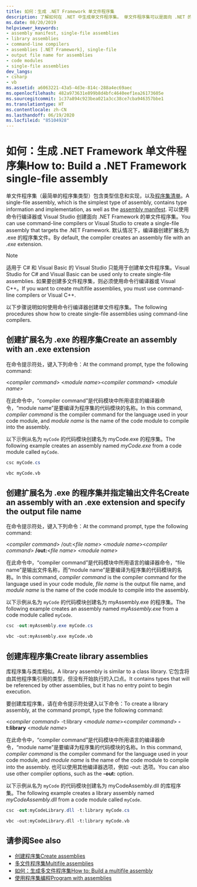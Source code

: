 ```yaml
---
title: 如何：生成 .NET Framework 单文件程序集
description: 了解如何在 .NET 中生成单文件程序集。 单文件程序集可以是面向 .NET 的库 (.dll)，也可以是可执行程序 (.exe) 文件。
ms.date: 08/20/2019
helpviewer_keywords:
- assembly manifest, single-file assemblies
- library assemblies
- command-line compilers
- assemblies [.NET Framework], single-file
- output file name for assemblies
- code modules
- single-file assemblies
dev_langs:
- csharp
- vb
ms.assetid: a6063221-43a5-4d3e-814c-288a4ec69aec
ms.openlocfilehash: 482a973631e899b8d4bfc4640eef1ea26173605e
ms.sourcegitcommit: 1c37a894c923bea021a3cc38ce7cba946357bbe1
ms.translationtype: HT
ms.contentlocale: zh-CN
ms.lasthandoff: 06/19/2020
ms.locfileid: "85104928"
---
```

# <a name="how-to-build-a-net-framework-single-file-assembly"></a><span data-ttu-id="b6e85-104">如何：生成 .NET Framework 单文件程序集</span><span class="sxs-lookup"><span data-stu-id="b6e85-104">How to: Build a .NET Framework single-file assembly</span></span>

<span data-ttu-id="b6e85-105">单文件程序集（最简单的程序集类型）包含类型信息和实现，以及[程序集清单](../../standard/assembly/manifest.md)。</span><span class="sxs-lookup"><span data-stu-id="b6e85-105">A single-file assembly, which is the simplest type of assembly, contains type information and implementation, as well as the [assembly manifest](../../standard/assembly/manifest.md).</span></span> <span data-ttu-id="b6e85-106">可以使用命令行编译器或 Visual Studio 创建面向 .NET Framework 的单文件程序集。</span><span class="sxs-lookup"><span data-stu-id="b6e85-106">You can use command-line compilers or Visual Studio to create a single-file assembly that targets the .NET Framework.</span></span> <span data-ttu-id="b6e85-107">默认情况下，编译器创建扩展名为 .exe 的程序集文件。</span><span class="sxs-lookup"><span data-stu-id="b6e85-107">By default, the compiler creates an assembly file with an *.exe* extension.</span></span>

> [!NOTE]
> <span data-ttu-id="b6e85-108">适用于 C# 和 Visual Basic 的 Visual Studio 只能用于创建单文件程序集。</span><span class="sxs-lookup"><span data-stu-id="b6e85-108">Visual Studio for C# and Visual Basic can be used only to create single-file assemblies.</span></span> <span data-ttu-id="b6e85-109">如果要创建多文件程序集，则必须使用命令行编译器或 Visual C++。</span><span class="sxs-lookup"><span data-stu-id="b6e85-109">If you want to create multifile assemblies, you must use command-line compilers or Visual C++.</span></span>

<span data-ttu-id="b6e85-110">以下步骤说明如何使用命令行编译器创建单文件程序集。</span><span class="sxs-lookup"><span data-stu-id="b6e85-110">The following procedures show how to create single-file assemblies using command-line compilers.</span></span>

## <a name="create-an-assembly-with-an-exe-extension"></a><span data-ttu-id="b6e85-111">创建扩展名为 .exe 的程序集</span><span class="sxs-lookup"><span data-stu-id="b6e85-111">Create an assembly with an .exe extension</span></span>

<span data-ttu-id="b6e85-112">在命令提示符处，键入下列命令：</span><span class="sxs-lookup"><span data-stu-id="b6e85-112">At the command prompt, type the following command:</span></span>

<span data-ttu-id="b6e85-113">\<*compiler command*> \<*module name*></span><span class="sxs-lookup"><span data-stu-id="b6e85-113">\<*compiler command*> \<*module name*></span></span>

<span data-ttu-id="b6e85-114">在此命令中，“compiler command”是代码模块中所用语言的编译器命令，“module name”是要编译为程序集的代码模块的名称。</span><span class="sxs-lookup"><span data-stu-id="b6e85-114">In this command, *compiler command* is the compiler command for the language used in your code module, and *module name* is the name of the code module to compile into the assembly.</span></span>

<span data-ttu-id="b6e85-115">以下示例从名为 `myCode` 的代码模块创建名为 myCode.exe 的程序集。</span><span class="sxs-lookup"><span data-stu-id="b6e85-115">The following example creates an assembly named *myCode.exe* from a code module called `myCode`.</span></span>

```csharp
csc myCode.cs
```

```vb
vbc myCode.vb
```

## <a name="create-an-assembly-with-an-exe-extension-and-specify-the-output-file-name"></a><span data-ttu-id="b6e85-116">创建扩展名为 .exe 的程序集并指定输出文件名</span><span class="sxs-lookup"><span data-stu-id="b6e85-116">Create an assembly with an .exe extension and specify the output file name</span></span>

<span data-ttu-id="b6e85-117">在命令提示符处，键入下列命令：</span><span class="sxs-lookup"><span data-stu-id="b6e85-117">At the command prompt, type the following command:</span></span>

<span data-ttu-id="b6e85-118">\<*compiler command*> /out:\<*file name*> \<*module name*></span><span class="sxs-lookup"><span data-stu-id="b6e85-118">\<*compiler command*> **/out:**\<*file name*> \<*module name*></span></span>

<span data-ttu-id="b6e85-119">在此命令中，“compiler command”是代码模块中所用语言的编译器命令，“file name”是输出文件名称，而“module name”是要编译为程序集的代码模块的名称。</span><span class="sxs-lookup"><span data-stu-id="b6e85-119">In this command, *compiler command* is the compiler command for the language used in your code module, *file name* is the output file name, and *module name* is the name of the code module to compile into the assembly.</span></span>

<span data-ttu-id="b6e85-120">以下示例从名为 `myCode` 的代码模块创建名为 myAssembly.exe 的程序集。</span><span class="sxs-lookup"><span data-stu-id="b6e85-120">The following example creates an assembly named *myAssembly.exe* from a code module called `myCode`.</span></span>

```csharp
csc -out:myAssembly.exe myCode.cs
```

```vb
vbc -out:myAssembly.exe myCode.vb
```

## <a name="create-library-assemblies"></a><span data-ttu-id="b6e85-121">创建库程序集</span><span class="sxs-lookup"><span data-stu-id="b6e85-121">Create library assemblies</span></span>
 <span data-ttu-id="b6e85-122">库程序集与类库相似。</span><span class="sxs-lookup"><span data-stu-id="b6e85-122">A library assembly is similar to a class library.</span></span> <span data-ttu-id="b6e85-123">它包含将由其他程序集引用的类型，但没有开始执行的入口点。</span><span class="sxs-lookup"><span data-stu-id="b6e85-123">It contains types that will be referenced by other assemblies, but it has no entry point to begin execution.</span></span>

<span data-ttu-id="b6e85-124">要创建库程序集，请在命令提示符处键入以下命令：</span><span class="sxs-lookup"><span data-stu-id="b6e85-124">To create a library assembly, at the command prompt, type the following command:</span></span>

<span data-ttu-id="b6e85-125">\<*compiler command*> -t:library \<*module name*></span><span class="sxs-lookup"><span data-stu-id="b6e85-125">\<*compiler command*> **-t:library** \<*module name*></span></span>

<span data-ttu-id="b6e85-126">在此命令中，“compiler command”是代码模块中所用语言的编译器命令，“module name”是要编译为程序集的代码模块的名称。</span><span class="sxs-lookup"><span data-stu-id="b6e85-126">In this command, *compiler command* is the compiler command for the language used in your code module, and *module name* is the name of the code module to compile into the assembly.</span></span> <span data-ttu-id="b6e85-127">也可以使用其他编译器选项，例如 -out: 选项。</span><span class="sxs-lookup"><span data-stu-id="b6e85-127">You can also use other compiler options, such as the **-out:** option.</span></span>

<span data-ttu-id="b6e85-128">以下示例从名为 `myCode` 的代码模块创建名为 myCodeAssembly.dll 的库程序集。</span><span class="sxs-lookup"><span data-stu-id="b6e85-128">The following example creates a library assembly named *myCodeAssembly.dll* from a code module called `myCode`.</span></span>

```csharp
csc -out:myCodeLibrary.dll -t:library myCode.cs
```

```vb
vbc -out:myCodeLibrary.dll -t:library myCode.vb
```

## <a name="see-also"></a><span data-ttu-id="b6e85-129">请参阅</span><span class="sxs-lookup"><span data-stu-id="b6e85-129">See also</span></span>

- [<span data-ttu-id="b6e85-130">创建程序集</span><span class="sxs-lookup"><span data-stu-id="b6e85-130">Create assemblies</span></span>](../../standard/assembly/create.md)
- [<span data-ttu-id="b6e85-131">多文件程序集</span><span class="sxs-lookup"><span data-stu-id="b6e85-131">Multifile assemblies</span></span>](multifile-assemblies.md)
- [<span data-ttu-id="b6e85-132">如何：生成多文件程序集</span><span class="sxs-lookup"><span data-stu-id="b6e85-132">How to: Build a multifile assembly</span></span>](build-multifile-assembly.md)
- [<span data-ttu-id="b6e85-133">使用程序集编程</span><span class="sxs-lookup"><span data-stu-id="b6e85-133">Program with assemblies</span></span>](../../standard/assembly/index.md)

